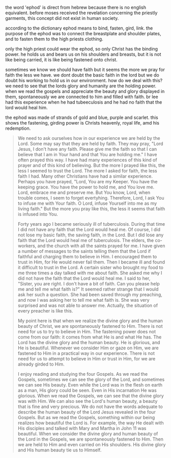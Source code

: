 the word 'ephod' is direct from hebrew
because there is no english equivalent.
before moses received the revelation concerning
the priestly garments, this concept did not
exist in human society.

according to the dictionary ephod means
to bind, fasten, gird, link. the purpose
of the ephod was to connect the breastplate
and shoulder plates, and to fasten them
to the high priests clothing.

only the high priest could wear the ephod,
so only Christ has the binding power. he holds
us and bears us on his shoulders and breasts,
but it is not like being carried, it is like
being fastened onto christ.

sometimes we know we should have faith but it seems the more we pray for faith the less we have. we dont doubt the basic faith in the lord but we do doubt his working to hold us in our environment. how do we deal with this? we need to see that the lords glory and humanity are the holding power. when we read the gospels and appreciate the beauty and glory displayed in them, spontaneously we are connected to him and filled with faith. br lee had this experience when he had tubeeculosis and he had no faith that the lord would heal him.

the ephod was made of strands of gold and blue, purple and scarlet. this shows the fastening, girding power is Christs heavenly, royal life, amd his redemption.

> We need to ask ourselves how in our experience we are held by the Lord. Some may say that they are held by faith. They may pray, "Lord Jesus, I don't have any faith. Please give me the faith so that I can believe that I am in Your hand and that You are holding me." I have often prayed this way. I have had many experiences of this kind of prayer and of this kind of believing. But the more I prayed like this, the less I seemed to trust the Lord. The more I asked for faith, the less faith I had. Many other Christians have had a similar experience. Perhaps you have prayed, "Lord, You are my Keeper. You have the keeping grace. You have the power to hold me, and You love me. Lord, embrace me and preserve me. But You know, Lord, when trouble comes, I seem to forget evertyhing. Therefore, Lord, I ask You to infuse me with Your faith. O Lord, infuse Yourself into me as my living faith." But the more you pray like this, the less it seems that faith is infused into You.
>
> Forty years ago I became seriously ill of tuberculosis. During that time I did not have any faith that the Lord would heal me. Of course, I did not lose my basic faith, the saving faith, in the Lord. But I did lose any faith that the Lord would heal me of tuberculosis. The elders, the co-workers, and the church with all the saints prayed for me. I have given a number of messages to the saints telling them that the Lord if faithful and charging them to believe in Him. I encouraged them to trust in Him, for He would never fail them. Then I became ill and found it difficult to trust in the Lord. A certain sister who brought my food to me three times a day talked with me about faith. She asked me why I did not have the faith that the Lord would heal me. I said to her, "Sister, you are right. I don't have a bit of faith. Can you please help me and tell me what faith is?" It seemed rather strange that I would ask her such a question. She had been saved through my preaching, and now I was asking her to tell me what faith is. She was very surprised and was not able to answer me. Actually, the situation of every preacher is like this.
>
> My point here is that when we realize the divine glory and the human beauty of Christ, we are spontaneously fastened to Him. There is not need for us to try to believe in Him. The fastening power does not come from our faith: it comes from what He is and what He has. The Lord has the divine glory and the human beauty. He is glorious, and He is beautiful. Whenever we consider Him or gaze on Him, we are fastened to Him in a practical way in our experience. There is not need for us to attempt to believe in Him or trust in Him, for we are already girded to Him.
>
> I enjoy reading and studying the four Gospels. As we read the Gospels, sometimes we can see the glory of the Lord, and sometimes we can see His beauty. Even while the Lord was in the flesh on earth as a man, His glory could be seen. Even in His incarnation He was glorious. When we read the Gospels, we can see that the divine glory was with Him. We can also see the Lord's human beauty, a beauty that is fine and very precious. We do not have the words adequate to describe the human beauty of the Lord Jesus revealed in the four Gospels. But as we read the Gospels, something within our being realizes how beautiful the Lord is. For example, the way He dealt with His disciples and talked with Mary and Martha in John 11 was beautiful. When we consider the divine glory and human beauty of the Lord in the Gospels, we are spontaneously fastened to Him. Then we are held to Him and even carried on His shoulders. His divine glory and His human beauty tie us to Himself.
